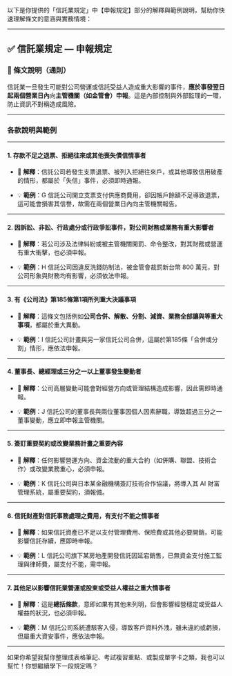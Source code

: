 以下是你提供的「信託業規定」中【申報規定】部分的解釋與範例說明，幫助你快速理解條文的意涵與實務情境：

---

## ✅ 信託業規定 — 申報規定

### 📘 條文說明（通則）
信託業一旦發生可能對公司營運或信託受益人造成重大影響的事件，**應於事發翌日起兩個營業日內**向**主管機關（如金管會）申報**。這是內部控制與外部監理的一環，防止資訊不對稱造成風險。

---

### 各款說明與範例

---

#### **1. 存款不足之退票、拒絕往來或其他喪失債信情事者**

- 📘 **解釋**：信託公司若發生支票退票、被列入拒絕往來戶，或其他導致信用破產的情形，都屬於「失信」事件，必須即時通報。

- 💡 **範例**：G 信託公司開立支票支付供應商費用，卻因帳戶餘額不足導致退票，這可能會損害其信譽，故需在兩個營業日內向主管機關報告。

---

#### **2. 因訴訟、非訟、行政處分或行政爭訟事件，對公司財務或業務有重大影響者**

- 📘 **解釋**：若公司涉及法律糾紛或被主管機關開罰、命令整改，對其財務或營運有重大衝擊，也必須申報。

- 💡 **範例**：H 信託公司因違反洗錢防制法，被金管會裁罰新台幣 800 萬元，對公司形象與財務均有影響，必須依法申報。

---

#### **3. 有《公司法》第185條第1項所列重大決議事項**

- 📘 **解釋**：這條文包括例如**公司合併、解散、分割、減資、業務全部讓與等重大事項**，都屬於重大異動。

- 💡 **範例**：I 信託公司計畫與另一家信託公司合併，這屬於第185條「合併或分割」情形，應依法申報。

---

#### **4. 董事長、總經理或三分之一以上董事發生變動者**

- 📘 **解釋**：公司高層變動可能會對經營方向或管理結構造成影響，因此需即時通報。

- 💡 **範例**：J 信託公司的董事長與兩位董事因個人因素辭職，導致超過三分之一董事變動，應立即申報主管機關。

---

#### **5. 簽訂重要契約或改變業務計畫之重要內容**

- 📘 **解釋**：任何影響營運方向、資金流動的重大合約（如併購、聯盟、技術合作）或改變業務重心，必須申報。

- 💡 **範例**：K 信託公司與日本某金融機構簽訂技術合作協議，將導入其 AI 財富管理系統，屬重要契約，須報備。

---

#### **6. 信託財產對信託事務處理之費用，有支付不能之情事者**

- 📘 **解釋**：如果信託資產已不足以支付管理費用、保險費或其他必要開銷，可能影響信託存續，應即時申報。

- 💡 **範例**：L 信託公司旗下某房地產開發信託因延宕銷售，已無資金支付施工監理與律師費，屬支付不能，需申報。

---

#### **7. 其他足以影響信託業營運或股東或受益人權益之重大情事者**

- 📘 **解釋**：這是**總括條款**，意即如果有其他未列明，但會影響經營穩定或受益人權益的狀況，也必須申報。

- 💡 **範例**：M 信託公司系統遭駭客入侵，導致客戶資料外洩，雖未違約或虧損，但屬重大資安事件，應依法申報。

---

如果你希望我幫你整理成表格筆記、考試複習重點、或製成單字卡之類，我也可以幫忙！你想繼續學下一段規定嗎？